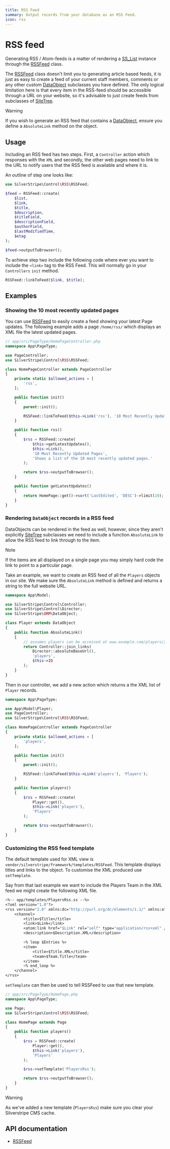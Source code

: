 ```yaml
---
title: RSS Feed
summary: Output records from your database as an RSS Feed.
icon: rss
---
```


# RSS feed

Generating RSS / Atom-feeds is a matter of rendering a [SS_List](api:SilverStripe\Model\List\SS_List) instance through the [RSSFeed](api:SilverStripe\Control\RSS\RSSFeed) class.

The [RSSFeed](api:SilverStripe\Control\RSS\RSSFeed) class doesn't limit you to generating article based feeds, it is just as easy to create a feed of
your current staff members, comments or any other custom [DataObject](api:SilverStripe\ORM\DataObject) subclasses you have defined. The only
logical limitation here is that every item in the RSS-feed should be accessible through a URL on your website, so it's
advisable to just create feeds from subclasses of [SiteTree](api:SilverStripe\CMS\Model\SiteTree).

> [!WARNING]
> If you wish to generate an RSS feed that contains a [DataObject](api:SilverStripe\ORM\DataObject), ensure you define a `AbsoluteLink` method on
> the object.

## Usage

Including an RSS feed has two steps. First, a `Controller` action which responses with the `XML` and secondly, the other
web pages need to link to the URL to notify users that the RSS feed is available and where it is.

An outline of step one looks like:

```php
use SilverStripe\Control\RSS\RSSFeed;

$feed = RSSFeed::create(
    $list,
    $link,
    $title,
    $description,
    $titleField,
    $descriptionField,
    $authorField,
    $lastModifiedTime,
    $etag
);

$feed->outputToBrowser();
```

To achieve step two include the following code where ever you want to include the `<link>` tag to the RSS Feed. This
will normally go in your `Controllers` `init` method.

```php
RSSFeed::linkToFeed($link, $title);
```

## Examples

### Showing the 10 most recently updated pages

You can use [RSSFeed](api:SilverStripe\Control\RSS\RSSFeed) to easily create a feed showing your latest Page updates. The following example adds a page
`/home/rss/` which displays an XML file the latest updated pages.

```php
// app/src/PageType/HomePageController.php
namespace App\PageType;

use PageController;
use SilverStripe\Control\RSS\RSSFeed;

class HomePageController extends PageController
{
    private static $allowed_actions = [
        'rss',
    ];

    public function init()
    {
        parent::init();

        RSSFeed::linkToFeed($this->Link('rss'), '10 Most Recently Updated Pages');
    }

    public function rss()
    {
        $rss = RSSFeed::create(
            $this->getLatestUpdates(),
            $this->Link(),
            '10 Most Recently Updated Pages',
            'Shows a list of the 10 most recently updated pages.'
        );

        return $rss->outputToBrowser();
    }

    public function getLatestUpdates()
    {
        return HomePage::get()->sort('LastEdited', 'DESC')->limit(10);
    }
}
```

### Rendering `DataObject` records in a RSS feed

DataObjects can be rendered in the feed as well, however, since they aren't explicitly [SiteTree](api:SilverStripe\CMS\Model\SiteTree) subclasses we
need to include a function `AbsoluteLink` to allow the RSS feed to link through to the item.

> [!NOTE]
> If the items are all displayed on a single page you may simply hard code the link to point to a particular page.

Take an example, we want to create an RSS feed of all the `Players` objects in our site. We make sure the `AbsoluteLink`
method is defined and returns a string to the full website URL.

```php
namespace App\Model;

use SilverStripe\Control\Controller;
use SilverStripe\Control\Director;
use SilverStripe\ORM\DataObject;

class Player extends DataObject
{
    public function AbsoluteLink()
    {
        // assumes players can be accessed at www.example.com/players/2
        return Controller::join_links(
            Director::absoluteBaseUrl(),
            'players',
            $this->ID
        );
    }
}
```

Then in our controller, we add a new action which returns a the XML list of `Player` records.

```php
namespace App\PageType;

use App\Model\Player;
use PageController;
use SilverStripe\Control\RSS\RSSFeed;

class HomePageController extends PageController
{
    private static $allowed_actions = [
        'players',
    ];

    public function init()
    {
        parent::init();

        RSSFeed::linkToFeed($this->Link('players'), 'Players');
    }

    public function players()
    {
        $rss = RSSFeed::create(
            Player::get(),
            $this->Link('players'),
            'Players'
        );

        return $rss->outputToBrowser();
    }
}
```

### Customizing the RSS feed template

The default template used for XML view is `vendor/silverstripe/framework/templates/RSSFeed`. This template displays titles and links to
the object. To customise the XML produced use `setTemplate`.

Say from that last example we want to include the Players Team in the XML feed we might create the following XML file.

```ss
<%-- app/templates/PlayersRss.ss --%>
<?xml version="1.0"?>
<rss version="2.0" xmlns:dc="http://purl.org/dc/elements/1.1/" xmlns:atom="http://www.w3.org/2005/Atom">
    <channel>
        <title>$Title</title>
        <link>$Link</link>
        <atom:link href="$Link" rel="self" type="application/rss+xml" />
        <description>$Description.XML</description>

        <% loop $Entries %>
        <item>
            <title>$Title.XML</title>
            <team>$Team.Title</team>
        </item>
        <% end_loop %>
    </channel>
</rss>
```

`setTemplate` can then be used to tell RSSFeed to use that new template.

```php
// app/src/PageType/HomePage.php
namespace App\PageType;

use Page;
use SilverStripe\Control\RSS\RSSFeed;

class HomePage extends Page
{
    public function players()
    {
        $rss = RSSFeed::create(
            Player::get(),
            $this->Link('players'),
            'Players'
        );

        $rss->setTemplate('PlayersRss');

        return $rss->outputToBrowser();
    }
}
```

> [!WARNING]
> As we've added a new template (`PlayersRss`) make sure you clear your Silverstripe CMS cache.

## API documentation

- [RSSFeed](api:SilverStripe\Control\RSS\RSSFeed)
